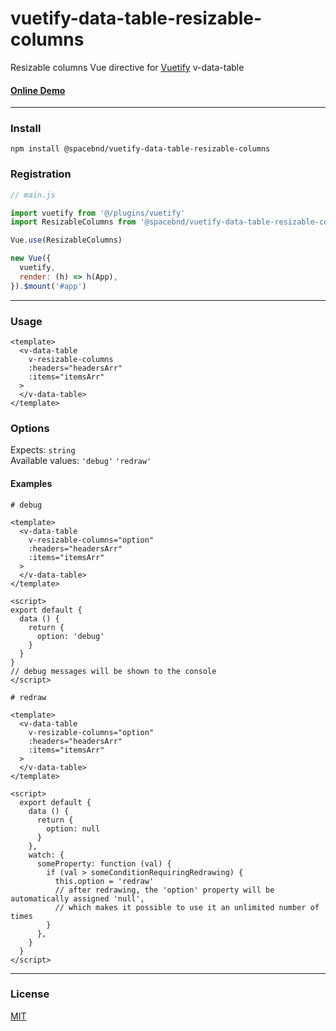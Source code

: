 # vuetify-data-table-resizable-columns

Resizable columns Vue directive for [Vuetify](https://github.com/vuetifyjs/vuetify) v-data-table

#### [Online Demo](https://spacebnd.github.io/vuetify-data-table-resizable-columns/)

---

### Install
```shell
npm install @spacebnd/vuetify-data-table-resizable-columns
```
### Registration
```javascript
// main.js

import vuetify from '@/plugins/vuetify'
import ResizableColumns from '@spacebnd/vuetify-data-table-resizable-columns'

Vue.use(ResizableColumns)

new Vue({
  vuetify,
  render: (h) => h(App),
}).$mount('#app')
```
---

### Usage
```vue
<template>
  <v-data-table 
    v-resizable-columns 
    :headers="headersArr" 
    :items="itemsArr"
  >
  </v-data-table>
</template>
```
### Options
Expects: `string`  
Available values: `'debug'` `'redraw'`

#### Examples
```vue
# debug

<template>
  <v-data-table 
    v-resizable-columns="option" 
    :headers="headersArr" 
    :items="itemsArr"
  >
  </v-data-table>
</template>

<script>
export default {
  data () {
    return {
      option: 'debug'
    }
  }
}
// debug messages will be shown to the console
</script>

```

```vue
# redraw

<template>
  <v-data-table 
    v-resizable-columns="option" 
    :headers="headersArr" 
    :items="itemsArr"
  >
  </v-data-table>
</template>

<script>
  export default {
    data () {
      return {
        option: null
      }
    },
    watch: {
      someProperty: function (val) {
        if (val > someConditionRequiringRedrawing) {
          this.option = 'redraw'
          // after redrawing, the 'option' property will be automatically assigned 'null', 
          // which makes it possible to use it an unlimited number of times
        }
      },
    }
  }
</script>
```
---

### License

[MIT](https://github.com/spacebnd/vuetify-data-table-resizable-columns/blob/main/LICENSE.md)
